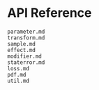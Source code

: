 # API Reference

```{toctree}
parameter.md
transform.md
sample.md
effect.md
modifier.md
staterror.md
loss.md
pdf.md
util.md
```
